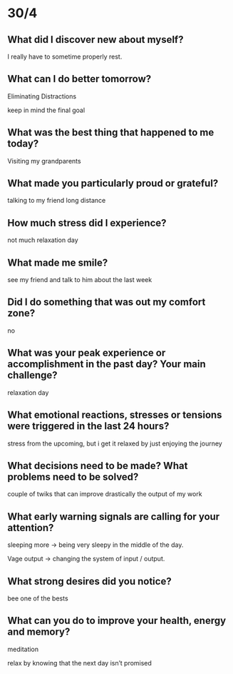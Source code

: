 # 30/4

## **What did I discover new about myself?**

I really have to sometime properly rest.

## **What can I do better tomorrow?**

Eliminating Distractions

keep in mind the final goal

## **What was the best thing that happened to me today?**

Visiting my grandparents

## **What made you particularly proud or grateful?**

talking to my friend long distance

## **How much stress did I experience?**

not much relaxation day

## **What made me smile?**

see my friend and talk to him about the last week 

## **Did I do something that was out my comfort zone?**

no

## What was your peak experience or accomplishment in the past day? Your main challenge?

relaxation day 

## What emotional reactions, stresses or tensions were triggered in the last 24 hours?

stress from the upcoming, but i get it relaxed by just enjoying the journey

## What decisions need to be made? What problems need to be solved?

couple of twiks that can improve drastically the output of my work

## What early warning signals are calling for your attention?

sleeping more → being very sleepy in the middle of the day.

Vage output → changing the system of input / output.

## What strong desires did you notice?

bee one of the bests

## What can you do to improve your health, energy and memory?

meditation

relax by knowing that the next day isn’t promised